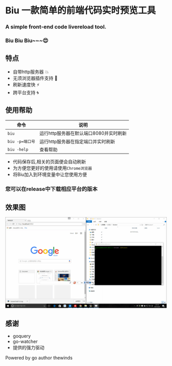 # Biu 一款简单的前端代码实时预览工具
### A simple front-end code livereload tool.
### Biu Biu Biu~~~:heart_eyes:
## 特点
- 自带http服务器 :collision:
- 无须浏览器插件支持 💉
- 刷新速度快 ⚡
- 跨平台支持 🌀
## 使用帮助 
| 命令 | 说明 |
| ---- | ---- |
| `biu` | 		运行http服务器在默认端口8080并实时刷新 |
| `biu -p=端口号`|	运行http服务器在指定端口并实时刷新 |
| `biu -help` |	查看帮助 |

 - 代码保存后,相关的页面便会自动刷新
 - 为方便您更好的使用请使用`Chrome浏览器`
 - 将Biu加入到环境变量中让您使用方便
### 您可以在release中下载相应平台的版本



## 效果图
![](biu.gif)


## 感谢
- goquery 
- go-watcher
- 提供的强力驱动

Powered by go author thewinds
